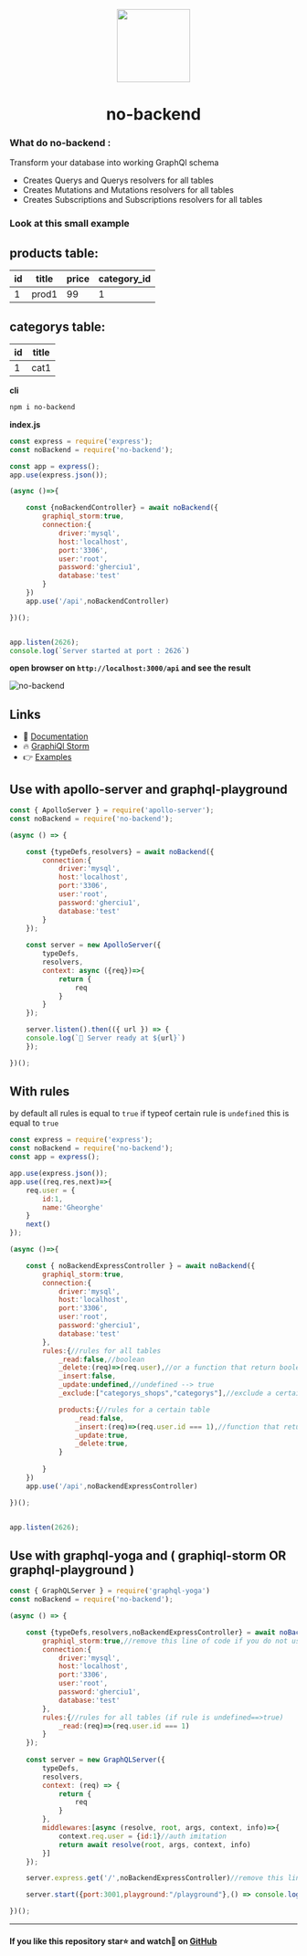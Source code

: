 <p align="center"><img align="center" style="width:128px" src="https://github.com/Gherciu/no-backend/blob/master/no-backend.png?raw=true"/></p>
<center><h1 align="center"> no-backend </h1></center>

### What do no-backend :
Transform your database into working GraphQl schema
* Creates Querys and Querys resolvers for all tables
* Creates Mutations and Mutations resolvers for all tables
* Creates Subscriptions and Subscriptions resolvers for all tables

### Look at this small example 

products table:
------------------------------------
| id | title | price | category_id |
-----| ------|-------|-------------|
| 1  | prod1 | 99    | 1           |

categorys table:
-------------
 id | title |
----| ------|
 1  | cat1  |
 
 
**cli**
```bash
npm i no-backend
```
**index.js**
```js
const express = require('express');
const noBackend = require('no-backend');

const app = express();
app.use(express.json());

(async ()=>{

    const {noBackendController} = await noBackend({ 
        graphiql_storm:true,
        connection:{
            driver:'mysql',
            host:'localhost',
            port:'3306',
            user:'root',
            password:'gherciu1',
            database:'test'
        }
    })
    app.use('/api',noBackendController)

})();


app.listen(2626);
console.log(`Server started at port : 2626`)
```
**open browser on ```http://localhost:3000/api``` and see the result**

![no-backend](https://github.com/Gherciu/no-backend/blob/master/no-backend-result.png?raw=true)


## Links
* 📘 [Documentation](https://github.com/Gherciu/no-backend/tree/master/docs)
* 🔥 [GraphiQl Storm](https://github.com/Gherciu/graphiql-storm)
* 👉 [Examples](https://github.com/Gherciu/no-backend/tree/master/examples)

## Use with apollo-server and graphql-playground
```js
const { ApolloServer } = require('apollo-server');
const noBackend = require('no-backend');

(async () => {

    const {typeDefs,resolvers} = await noBackend({ 
        connection:{
            driver:'mysql',
            host:'localhost',
            port:'3306',
            user:'root',
            password:'gherciu1',
            database:'test'
        }
    });
    
    const server = new ApolloServer({
        typeDefs,
        resolvers,
        context: async ({req})=>{
            return {
                req
            }
        }
    });

    server.listen().then(({ url }) => {
    console.log(`🚀 Server ready at ${url}`)
    });

})();
```

## With rules 

by default all rules is equal to ```true``` if typeof certain rule is ```undefined``` this is equal to ```true```
```js
const express = require('express');
const noBackend = require('no-backend');
const app = express();

app.use(express.json());
app.use((req,res,next)=>{
    req.user = {
        id:1,
        name:'Gheorghe'
    }
    next()
});

(async ()=>{

    const { noBackendExpressController } = await noBackend({ 
        graphiql_storm:true,
        connection:{
            driver:'mysql',
            host:'localhost',
            port:'3306',
            user:'root',
            password:'gherciu1',
            database:'test'
        },
        rules:{//rules for all tables
            _read:false,//boolean
            _delete:(req)=>(req.user),//or a function that return boolean
            _insert:false,
            _update:undefined,//undefined --> true
            _exclude:["categorys_shops","categorys"],//exclude a certain table from schema

            products:{//rules for a certain table
                _read:false,
                _insert:(req)=>(req.user.id === 1),//function that return boolean
                _update:true,
                _delete:true, 
            }
            
        }
    })
    app.use('/api',noBackendExpressController)

})();


app.listen(2626);
```

## Use with graphql-yoga and ( graphiql-storm OR graphql-playground )

```js
const { GraphQLServer } = require('graphql-yoga')
const noBackend = require('no-backend');

(async () => {

    const {typeDefs,resolvers,noBackendExpressController} = await noBackend({ 
        graphiql_storm:true,//remove this line of code if you do not use graphiql-storm
        connection:{
            driver:'mysql',
            host:'localhost',
            port:'3306',
            user:'root',
            password:'gherciu1',
            database:'test'
        },
        rules:{//rules for all tables (if rule is undefined==>true)
            _read:(req)=>(req.user.id === 1)
        }
    });
    
    const server = new GraphQLServer({
        typeDefs,
        resolvers,
        context: (req) => {
            return {
                req
            }
        },
        middlewares:[async (resolve, root, args, context, info)=>{
            context.req.user = {id:1}//auth imitation
            return await resolve(root, args, context, info)
        }]
    });

    server.express.get('/',noBackendExpressController)//remove this line of code if you do not use graphiql-storm

    server.start({port:3001,playground:"/playground"},() => console.log('Server is running on http://localhost:3001  ( 🚀 GraphiQl Storm: http://localhost:3001  OR ✨ Playground: http://localhost:3001/playground )'))

})();
```

-------------------------------------------------------------------------------------------------------

#### If you like this repository star⭐ and watch👀 on  [GitHub](https://github.com/Gherciu/no-backend)

